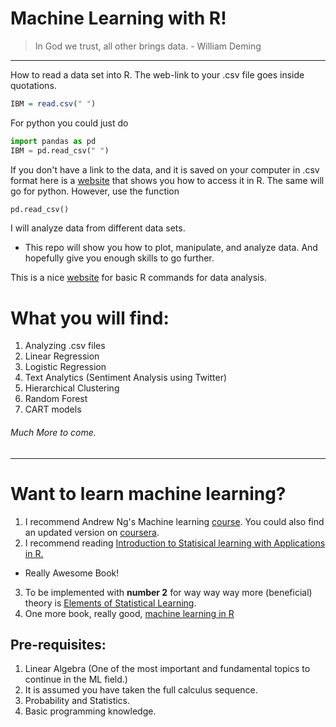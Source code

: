 # Machine Learning with R!

> In God we trust, all other brings data. - William Deming
_________________________________________________________________________________



How to read a data set into R. The web-link to your .csv file goes inside quotations.
```R
IBM = read.csv(" ")
```
For python you could just do
```Python
import pandas as pd
IBM = pd.read_csv(" ")
```

If you don't have a link to the data, and it is saved on your computer in .csv format
here is a [website](http://www.reed.edu/data-at-reed/resources/R/reading_and_writing.html) that shows you how to access it in R.
The same will go for python. However, use the function 
```Python
pd.read_csv()
```

I will analyze data from different data sets. 
- This repo will show you how to plot, manipulate, and analyze data. And hopefully give you enough skills to go further.

This is a nice [website](https://www.computerworld.com/article/2598083/application-development/app-development-beginner-s-guide-to-r-easy-ways-to-do-basic-data-analysis.html?page=2) for basic R commands for data analysis.



# What you will find:
1. Analyzing .csv files
2. Linear Regression
3. Logistic Regression
4. Text Analytics (Sentiment Analysis using Twitter)
5. Hierarchical Clustering
6. Random Forest
7. CART models
 ###### Much More to come.
 
_____________________________________________________________________________________________________________
# Want to learn machine learning?
1. I recommend Andrew Ng's Machine learning [course](https://www.youtube.com/watch?v=UzxYlbK2c7E&list=PLA89DCFA6ADACE599).
You could also find an updated version on [coursera](https://www.coursera.org).
2. I recommend reading [Introduction to Statisical learning with Applications in R.](http://www-bcf.usc.edu/~gareth/ISL/)
- Really Awesome Book! 
3. To be implemented with **number 2** for way way way more (beneficial) theory is [Elements of Statistical Learning](https://web.stanford.edu/~hastie/ElemStatLearn/).
4. One more book, really good, [machine learning in R](https://www.amazon.com/Machine-Learning-Second-Brett-Lantz/dp/1784393908/ref=pd_lpo_sbs_14_img_0/143-6149364-6895049?_encoding=UTF8&psc=1&refRID=JRA2684XMA1ZDCEYP504)

## Pre-requisites:
1. Linear Algebra (One of the most important and fundamental topics to continue in the ML field.)
2. It is assumed you have taken the full calculus sequence.
3. Probability and Statistics.
4. Basic programming knowledge.


